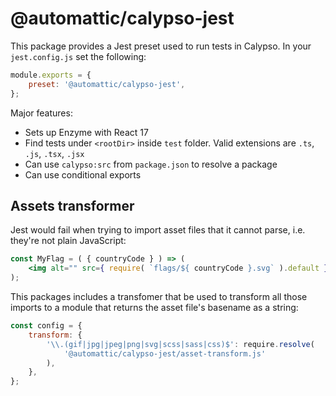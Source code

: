 # @automattic/calypso-jest

This package provides a Jest preset used to run tests in Calypso. In your `jest.config.js` set the following:

```js
module.exports = {
	preset: '@automattic/calypso-jest',
};
```

Major features:

- Sets up Enzyme with React 17
- Find tests under `<rootDir>` inside `test` folder. Valid extensions are `.ts`, `.js`, `.tsx`, `.jsx`
- Can use `calypso:src` from `package.json` to resolve a package
- Can use conditional exports

## Assets transformer

Jest would fail when trying to import asset files that it cannot parse,
i.e. they're not plain JavaScript:

```jsx
const MyFlag = ( { countryCode } ) => (
	<img alt="" src={ require( `flags/${ countryCode }.svg` ).default } />
);
```

This packages includes a transfomer that be used to transform all those imports to a module that returns
the asset file's basename as a string:

```js
const config = {
	transform: {
		'\\.(gif|jpg|jpeg|png|svg|scss|sass|css)$': require.resolve(
			'@automattic/calypso-jest/asset-transform.js'
		),
	},
};
```
